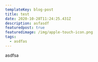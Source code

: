 ```yaml
---
templateKey: blog-post
title: test
date: 2020-10-28T11:24:25.431Z
description: asfasdf
featuredpost: true
featuredimage: /img/apple-touch-icon.png
tags:
  - asdfas
---
```

asdfsa